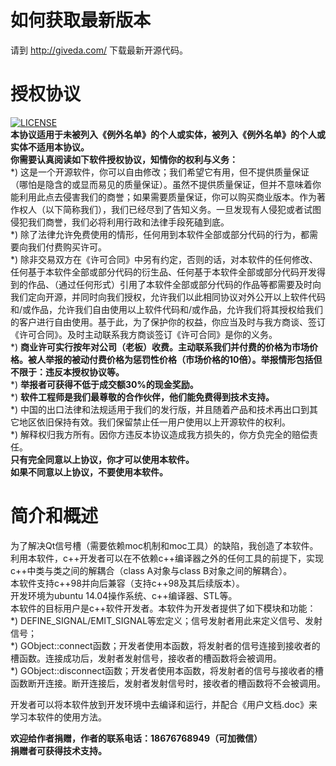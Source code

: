 # 如何获取最新版本
请到 http://giveda.com/ 下载最新开源代码。  

# 授权协议
[![LICENSE](https://img.shields.io/badge/license-Anti%20996-blue.svg)](https://github.com/996icu/996.ICU/blob/master/LICENSE)   
 **本协议适用于未被列入《例外名单》的个人或实体，被列入《例外名单》的个人或实体不适用本协议。**  
  **你需要认真阅读如下软件授权协议，知情你的权利与义务：**         
*) 这是一个开源软件，你可以自由修改；我们希望它有用，但不提供质量保证（哪怕是隐含的或显而易见的质量保证）。虽然不提供质量保证，但并不意味着你能利用此点去侵害我们的商誉；如果需要质量保证，你可以购买商业版本。作为著作权人（以下简称我们），我们已经尽到了告知义务。一旦发现有人侵犯或者试图侵犯我们商誉，我们必将利用行政和法律手段死磕到底。   
*) 除了法律允许免费使用的情形，任何用到本软件全部或部分代码的行为，都需要向我们付费购买许可。   
*) 除非交易双方在《许可合同》中另有约定，否则的话，对本软件的任何修改、任何基于本软件全部或部分代码的衍生品、任何基于本软件全部或部分代码开发得到的作品、（通过任何形式）引用了本软件全部或部分代码的作品等都需要及时向我们定向开源，并同时向我们授权，允许我们以此相同协议对外公开以上软件代码和/或作品，允许我们自由使用以上软件代码和/或作品，允许我们将其授权给我们的客户进行自由使用。基于此，为了保护你的权益，你应当及时与我方商谈、签订《许可合同》。及时主动联系我方商谈签订《许可合同》是你的义务。   
*)  **商业许可实行按年对公司（老板）收费。主动联系我们并付费的价格为市场价格。被人举报的被动付费价格为惩罚性价格（市场价格的10倍）。举报情形包括但不限于：违反本授权协议等。**     
*)  **举报者可获得不低于成交额30%的现金奖励。**       
*)  **软件工程师是我们最尊敬的合作伙伴，他们能免费得到技术支持。**   
*) 中国的出口法律和法规适用于我们的发行版，并且随着产品和技术再出口到其它地区依旧保持有效。我们保留禁止任一用户使用以上开源软件的权利。  
*) 解释权归我方所有。因你方违反本协议造成我方损失的，你方负完全的赔偿责任。  
 **只有完全同意以上协议，你才可以使用本软件。**  
 **如果不同意以上协议，不要使用本软件。**    

# 简介和概述  
为了解决Qt信号槽（需要依赖moc机制和moc工具）的缺陷，我创造了本软件。
利用本软件，c++开发者可以在不依赖c++编译器之外的任何工具的前提下，实现c++中类与类之间的解耦合（class A对象与class B对象之间的解耦合）。  
本软件支持c++98并向后兼容（支持c++98及其后续版本）。  
开发环境为ubuntu 14.04操作系统、c++编译器、STL等。  
本软件的目标用户是c++软件开发者。本软件为开发者提供了如下模块和功能：  
*) DEFINE_SIGNAL/EMIT_SIGNAL等宏定义；信号发射者用此来定义信号、发射信号；  
*) GObject::connect函数；开发者使用本函数，将发射者的信号连接到接收者的槽函数。连接成功后，发射者发射信号，接收者的槽函数将会被调用。  
*) GObject::disconnect函数；开发者使用本函数，将发射者的信号与接收者的槽函数断开连接。断开连接后，发射者发射信号时，接收者的槽函数将不会被调用。  

开发者可以将本软件放到开发环境中去编译和运行，并配合《用户文档.doc》来学习本软件的使用方法。 

 **欢迎给作者捐赠，作者的联系电话：18676768949（可加微信）**  
  **捐赠者可获得技术支持。**    
